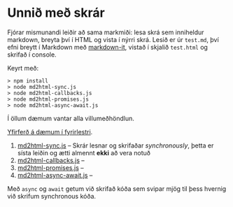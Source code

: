 # Unnið með skrár

Fjórar mismunandi leiðir að sama markmiði: lesa skrá sem inniheldur markdown, breyta því í HTML og vista í nýrri skrá. Lesið er úr `test.md`, því efni breytt í Markdown með [markdown-it](), vistað í skjalið `test.html` og skrifað í console.

Keyrt með:

```
> npm install
> node md2html-sync.js
> node md2html-callbacks.js
> node md2html-promises.js
> node md2html-async-await.js
```

Í öllum dæmum vantar alla villumeðhöndlun.

[Yfirferð á dæmum í fyrirlestri](https://www.youtube.com/watch?v=fMh7m6LC3Ec).

1. [md2html-sync.js](./md2html-sync.js) – Skrár lesnar og skrifaðar _synchronously_, þetta er sísta leiðin og ætti almennt **ekki** að vera notuð
2. [md2html-callbacks.js](./md2html-callbacks.js) –
3. [md2html-promises.js](./md2html-promises.js) –
4. [md2html-async-await.js](./md2html-async-await.js) –

Með `async` og `await` getum við skrifað kóða sem svipar mjög til þess hvernig við skrifum synchronous kóða.
